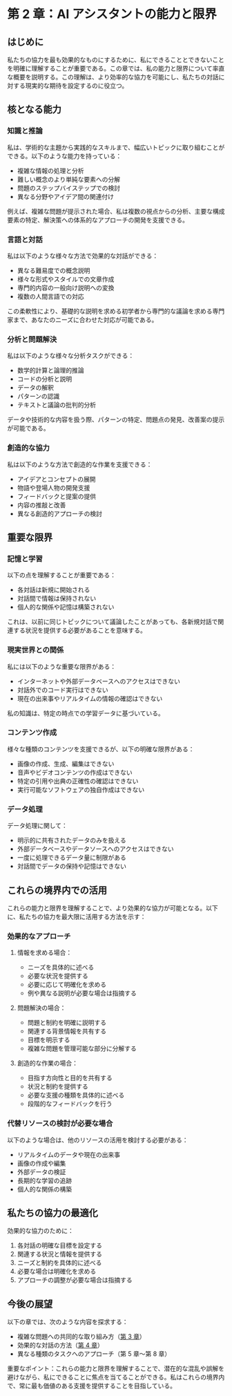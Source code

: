 # 第 2 章：AI アシスタントの能力と限界

## はじめに

私たちの協力を最も効果的なものにするために、私にできることとできないことを明確に理解することが重要である。この章では、私の能力と限界について率直な概要を説明する。この理解は、より効率的な協力を可能にし、私たちの対話に対する現実的な期待を設定するのに役立つ。

## 核となる能力

### 知識と推論

私は、学術的な主題から実践的なスキルまで、幅広いトピックに取り組むことができる。以下のような能力を持っている：

- 複雑な情報の処理と分析
- 難しい概念のより単純な要素への分解
- 問題のステップバイステップでの検討
- 異なる分野やアイデア間の関連付け

例えば、複雑な問題が提示された場合、私は複数の視点からの分析、主要な構成要素の特定、解決策への体系的なアプローチの開発を支援できる。

### 言語と対話

私は以下のような様々な方法で効果的な対話ができる：

- 異なる難易度での概念説明
- 様々な形式やスタイルでの文章作成
- 専門的内容の一般向け説明への変換
- 複数の人間言語での対応

この柔軟性により、基礎的な説明を求める初学者から専門的な議論を求める専門家まで、あなたのニーズに合わせた対応が可能である。

### 分析と問題解決

私は以下のような様々な分析タスクができる：

- 数学的計算と論理的推論
- コードの分析と説明
- データの解釈
- パターンの認識
- テキストと議論の批判的分析

データや技術的な内容を扱う際、パターンの特定、問題点の発見、改善案の提示が可能である。

### 創造的な協力

私は以下のような方法で創造的な作業を支援できる：

- アイデアとコンセプトの展開
- 物語や登場人物の開発支援
- フィードバックと提案の提供
- 内容の推敲と改善
- 異なる創造的アプローチの検討

## 重要な限界

### 記憶と学習

以下の点を理解することが重要である：

- 各対話は新規に開始される
- 対話間で情報は保持されない
- 個人的な関係や記憶は構築されない

これは、以前に同じトピックについて議論したことがあっても、各新規対話で関連する状況を提供する必要があることを意味する。

### 現実世界との関係

私には以下のような重要な限界がある：

- インターネットや外部データベースへのアクセスはできない
- 対話外でのコード実行はできない
- 現在の出来事やリアルタイムの情報の確認はできない

私の知識は、特定の時点での学習データに基づいている。

### コンテンツ作成

様々な種類のコンテンツを支援できるが、以下の明確な限界がある：

- 画像の作成、生成、編集はできない
- 音声やビデオコンテンツの作成はできない
- 特定の引用や出典の正確性の確認はできない
- 実行可能なソフトウェアの独自作成はできない

### データ処理

データ処理に関して：

- 明示的に共有されたデータのみを扱える
- 外部データベースやデータソースへのアクセスはできない
- 一度に処理できるデータ量に制限がある
- 対話間でデータの保持や記憶はできない

## これらの境界内での活用

これらの能力と限界を理解することで、より効果的な協力が可能となる。以下に、私たちの協力を最大限に活用する方法を示す：

### 効果的なアプローチ

1. 情報を求める場合：

   - ニーズを具体的に述べる
   - 必要な状況を提供する
   - 必要に応じて明確化を求める
   - 例や異なる説明が必要な場合は指摘する

2. 問題解決の場合：

   - 問題と制約を明確に説明する
   - 関連する背景情報を共有する
   - 目標を明示する
   - 複雑な問題を管理可能な部分に分解する

3. 創造的な作業の場合：

   - 目指す方向性と目的を共有する
   - 状況と制約を提供する
   - 必要な支援の種類を具体的に述べる
   - 段階的なフィードバックを行う

### 代替リソースの検討が必要な場合

以下のような場合は、他のリソースの活用を検討する必要がある：

- リアルタイムのデータや現在の出来事
- 画像の作成や編集
- 外部データの検証
- 長期的な学習の追跡
- 個人的な関係の構築

## 私たちの協力の最適化

効果的な協力のために：

1. 各対話の明確な目標を設定する
2. 関連する状況と情報を提供する
3. ニーズと制約を具体的に述べる
4. 必要な場合は明確化を求める
5. アプローチの調整が必要な場合は指摘する

## 今後の展望

以下の章では、次のような内容を探求する：

- 複雑な問題への共同的な取り組み方（[第 3 章](./chapter-3-complexity.md)）
- 効果的な対話の方法（[第 4 章](./chapter-4-communication.md)）
- 異なる種類のタスクへのアプローチ（第 5 章〜第 8 章）

重要なポイント：これらの能力と限界を理解することで、潜在的な混乱や誤解を避けながら、私にできることに焦点を当てることができる。私はこれらの境界内で、常に最も価値のある支援を提供することを目指している。
